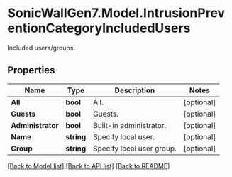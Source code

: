# SonicWallGen7.Model.IntrusionPreventionCategoryIncludedUsers
Included users/groups.

## Properties

Name | Type | Description | Notes
------------ | ------------- | ------------- | -------------
**All** | **bool** | All. | [optional] 
**Guests** | **bool** | Guests. | [optional] 
**Administrator** | **bool** | Built-in administrator. | [optional] 
**Name** | **string** | Specify local user. | [optional] 
**Group** | **string** | Specify local user group. | [optional] 

[[Back to Model list]](../README.md#documentation-for-models) [[Back to API list]](../README.md#documentation-for-api-endpoints) [[Back to README]](../README.md)

